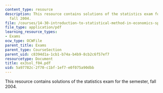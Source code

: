 ```yaml
---
content_type: resource
description: This resource contains solutions of the statistics exam for the semester,
  fall 2004.
file: /courses/14-30-introduction-to-statistical-method-in-economics-spring-2006/5a97782c2f70c1bf1ef7e0f075a90dbb_ex3sol_f04.pdf
file_type: application/pdf
learning_resource_types:
- Exams
ocw_type: OCWFile
parent_title: Exams
parent_type: CourseSection
parent_uid: c8394d1a-1cb1-b74a-b4b9-8cb2c6f57ef7
resourcetype: Document
title: ex3sol_f04.pdf
uid: 5a97782c-2f70-c1bf-1ef7-e0f075a90dbb
---
```

This resource contains solutions of the statistics exam for the semester, fall 2004.

